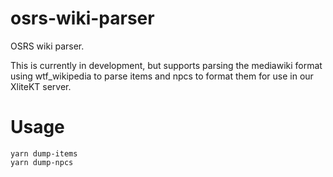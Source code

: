 # osrs-wiki-parser
OSRS wiki parser.

This is currently in development, but supports parsing the mediawiki format using wtf_wikipedia to parse items and npcs to format them for use in our XliteKT server.
##

# Usage

```
yarn dump-items
yarn dump-npcs
```
